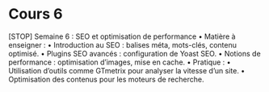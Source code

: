 

# Cours 6
[STOP]
Semaine 6 : SEO et optimisation de performance
	•	Matière à enseigner :
	•	Introduction au SEO : balises méta, mots-clés, contenu optimisé.
	•	Plugins SEO avancés : configuration de Yoast SEO.
	•	Notions de performance : optimisation d’images, mise en cache.
	•	Pratique :
	•	Utilisation d’outils comme GTmetrix pour analyser la vitesse d’un site.
	•	Optimisation des contenus pour les moteurs de recherche.